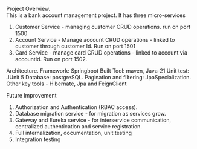 Project Overview.  
This is a bank account management project. It has three micro-services
1. Customer Service - managing customer CRUD operations. run on port 1500
2. Account Service - Manage account CRUD operations - linked to customer through customer Id. Run on port 1501
3. Card Service - manage card CRUD operations - linked to account via accountId. Run on port 1502.

Architecture.
Framework: Springboot
Built Tool: maven, Java-21
Unit test: JUnit 5
Database: postgreSQL.
Pagination and filtering: JpaSpecialization.
Other key tools - Hibernate, Jpa and FeignClient

Future Improvement
1. Authorization and Authentication (RBAC access).
2. Database migration service - for migration as services grow.
3. Gateway and Eureka service - for interservice communication, centralized authentication and service registration.
4. Full internalization, documentation, unit testing
5. Integration testing
